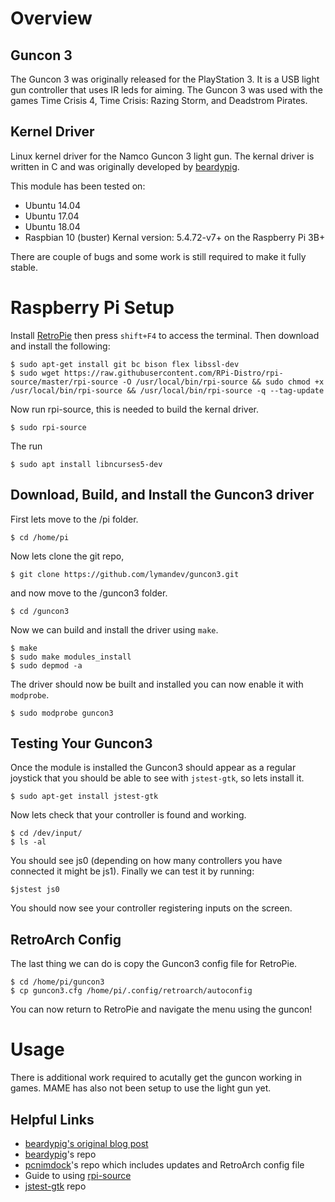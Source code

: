 # Overview
## Guncon 3
 The Guncon 3 was originally released for the PlayStation 3. It is a USB light gun controller that uses IR leds for aiming. The Guncon 3 was used with the games Time Crisis 4, Time Crisis: Razing Storm, and Deadstrom Pirates.

## Kernel Driver
Linux kernel driver for the Namco Guncon 3 light gun. The kernal driver is written in C and was originally developed by [beardypig](https://github.com/beardypig/guncon3).

This module has been tested on:
- Ubuntu 14.04
- Ubuntu 17.04
- Ubuntu 18.04
- Raspbian 10 (buster) Kernal version: 5.4.72-v7+ on the Raspberry Pi 3B+

There are couple of bugs and some work is still required to make it fully stable.

# Raspberry Pi Setup

Install [RetroPie](https://retropie.org.uk/download/) then press `shift+F4` to access the terminal. Then download and install the following:

```
$ sudo apt-get install git bc bison flex libssl-dev
$ sudo wget https://raw.githubusercontent.com/RPi-Distro/rpi-source/master/rpi-source -O /usr/local/bin/rpi-source && sudo chmod +x /usr/local/bin/rpi-source && /usr/local/bin/rpi-source -q --tag-update
```

Now run rpi-source, this is needed to build the kernal driver.

`$ sudo rpi-source`

The run

`$ sudo apt install libncurses5-dev`

## Download, Build, and Install the Guncon3 driver

First lets move to the /pi folder.

`$ cd /home/pi`

Now lets clone the git repo,

`$ git clone https://github.com/lymandev/guncon3.git`

and now move to the /guncon3 folder.

`$ cd /guncon3`

Now we can build and install the driver using `make`.

```
$ make
$ sudo make modules_install
$ sudo depmod -a
```

The driver should now be built and installed you can now enable it with `modprobe`.

`$ sudo modprobe guncon3`

## Testing Your Guncon3

Once the module is installed the Guncon3 should appear as a regular joystick that you should be able to see with `jstest-gtk`, so lets install it.

`$ sudo apt-get install jstest-gtk`

Now lets check that your controller is found and working.

```
$ cd /dev/input/
$ ls -al
```

You should see js0 (depending on how many controllers you have connected it might be js1). Finally we can test it by running:

`$jstest js0`

You should now see your controller registering inputs on the screen.

## RetroArch Config

The last thing we can do is copy the Guncon3 config file for RetroPie.

```
$ cd /home/pi/guncon3
$ cp guncon3.cfg /home/pi/.config/retroarch/autoconfig
```

You can now return to RetroPie and navigate the menu using the guncon!

# Usage

There is additional work required to acutally get the guncon working in games. MAME has also not been setup to use the light gun yet.

## Helpful Links

- [beardypig's original blog post](http://www.beardypig.com/2016/01/06/guncon3/#driver-for-guncon-3)
- [beardypig](https://github.com/beardypig/guncon3)'s repo
- [pcnimdock](https://github.com/pcnimdock/guncon3)'s repo which includes updates and RetroArch config file
- Guide to using [rpi-source](https://github.com/RPi-Distro/rpi-source)
- [jstest-gtk](https://gitlab.com/jstest-gtk/jstest-gtk) repo
